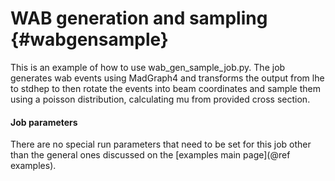 WAB generation and sampling {#wabgensample}
===========================

This is an example of how to use wab_gen_sample_job.py. The job generates wab events using MadGraph4 and transforms the output from lhe to stdhep to then rotate the events into beam coordinates and sample them using a poisson distribution, calculating mu from provided cross section.

#### Job parameters
There are no special run parameters that need to be set for this job other than the general ones discussed on the [examples main page](@ref examples).